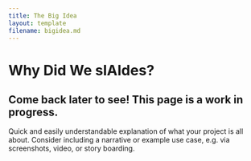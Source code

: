 ```yaml
---
title: The Big Idea
layout: template
filename: bigidea.md
---
```


# Why Did We slAIdes?

## Come back later to see! This page is a work in progress.

Quick and easily understandable explanation of what your project is all about. Consider including a narrative or example use case, e.g. via screenshots, video, or story boarding.
